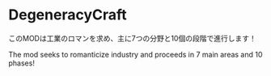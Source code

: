 
# DegeneracyCraft
このMODは工業のロマンを求め、主に7つの分野と10個の段階で進行します！<br>

The mod seeks to romanticize industry and proceeds in 7 main areas and 10 phases!
